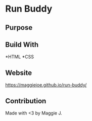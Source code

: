 # Run Buddy

## Purpose

## Build With
*HTML
*CSS

## Website
https://maggiejoe.github.io/run-buddy/

## Contribution
Made with <3 by Maggie J.
